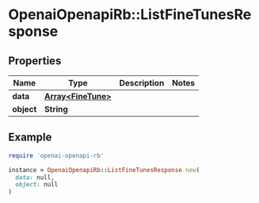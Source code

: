 # OpenaiOpenapiRb::ListFineTunesResponse

## Properties

| Name | Type | Description | Notes |
| ---- | ---- | ----------- | ----- |
| **data** | [**Array&lt;FineTune&gt;**](FineTune.md) |  |  |
| **object** | **String** |  |  |

## Example

```ruby
require 'openai-openapi-rb'

instance = OpenaiOpenapiRb::ListFineTunesResponse.new(
  data: null,
  object: null
)
```

